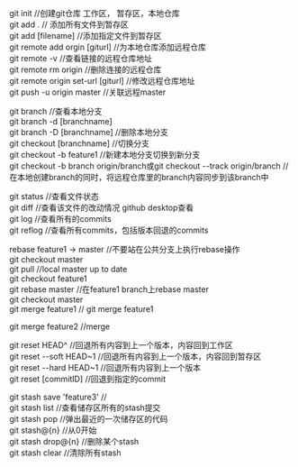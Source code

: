 git init //创建git仓库 工作区， 暂存区，本地仓库  
git add . // 添加所有文件到暂存区  
git add [filename]  //添加指定文件到暂存区  
git remote add orgin [giturl]   //为本地仓库添加远程仓库  
git remote -v //查看链接的远程仓库地址  
git remote rm origin //删除连接的远程仓库  
git remote origin set-url [giturl]  //修改远程仓库地址  
git push -u origin master //关联远程master

git branch //查看本地分支  
git branch -d [branchname]  
git branch -D [branchname]  //删除本地分支  
git checkout [branchname]    //切换分支  
git checkout -b feature1 //新建本地分支切换到新分支  
git checkout -b branch origin/branch或git checkout --track origin/branch //在本地创建branch的同时，将远程仓库里的branch内容同步到该branch中  

git status //查看文件状态  
git diff //查看该文件的改动情况 github desktop查看  
git log //查看所有的commits  
git reflog //查看所有commits，包括版本回退的commits

rebase feature1 -> master //不要站在公共分支上执行rebase操作  
git checkout master  
git pull //local master up to date  
git checkout feature1  
git rebase master //在feature1 branch上rebase master  
git checkout master  
git merge feature1 // git merge feature1

git merge feature2 //merge  

git reset HEAD^ //回退所有内容到上一个版本，内容回到工作区  
git reset --soft HEAD\~1 //回退所有内容到上一个版本，内容回到暂存区  
git reset --hard HEAD\~1 //回退所有内容到上一个版本  
git reset [commitID]     //回退到指定的commit  

git stash save 'feature3' //  
git stash list //查看储存区所有的stash提交  
git stash pop //弹出最近的一次储存区的代码  
git stash@{n} //从0开始  
git stash drop@{n} //删除某个stash  
git stash clear //清除所有stash  
